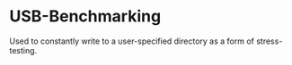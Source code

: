 # USB-Benchmarking
Used to constantly write to a user-specified directory as a form of stress-testing.
